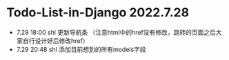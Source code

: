 # Todo-List-in-Django 2022.7.28
- 7.29 18:00 shl 更新导航条 （注意html中的href没有修改，跳转的页面之后大家自行设计好后修改href）
- 7.29 20:48 shl 添加目前想到的所有models字段
